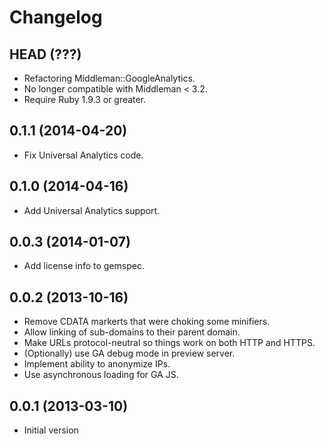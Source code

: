 # Changelog

## HEAD (???)

* Refactoring Middleman::GoogleAnalytics.
* No longer compatible with Middleman < 3.2.
* Require Ruby 1.9.3 or greater.

## 0.1.1 (2014-04-20)

* Fix Universal Analytics code.

## 0.1.0 (2014-04-16)

* Add Universal Analytics support.

## 0.0.3 (2014-01-07)

* Add license info to gemspec.

## 0.0.2 (2013-10-16)

* Remove CDATA markerts that were choking some minifiers.
* Allow linking of sub-domains to their parent domain.
* Make URLs protocol-neutral so things work on both HTTP and HTTPS.
* (Optionally) use GA debug mode in preview server.
* Implement ability to anonymize IPs.
* Use asynchronous loading for GA JS.

## 0.0.1 (2013-03-10)

* Initial version
